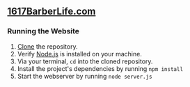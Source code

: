## [1617BarberLife.com](http://1617barberlife.com)

### Running the Website
1. [Clone](https://help.github.com/articles/cloning-a-repository/) the repository.
2. Verify [Node.js](https://nodejs.org/en/) is installed on your machine.
3. Via your terminal, `cd` into the cloned repository. 
4. Install the project's dependencies by running `npm install`
5. Start the webserver by running `node server.js` 